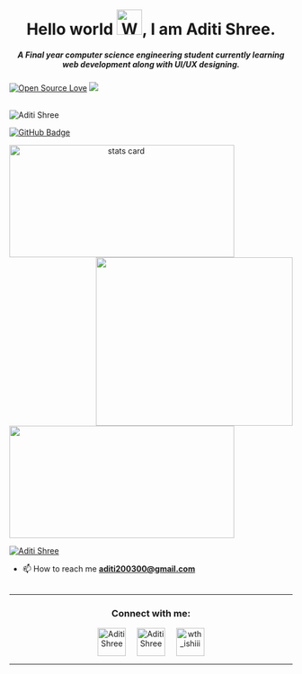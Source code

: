 <h1 align="center">Hello world <img src="https://raw.githubusercontent.com/nixin72/nixin72/master/wave.gif" 
         alt="Waving hand animated gif"
         height="45"
         width="45" />, I am Aditi Shree.</h1>
<h5 align="center">
A Final year computer science engineering student currently learning web development along with UI/UX designing.
</h5>

 [![Open Source Love](https://badges.frapsoft.com/os/v2/open-source.svg?v=103)](https://github.com/AditiS2610) [![](https://cdn.rawgit.com/sindresorhus/awesome/d7305f38d29fed78fa85652e3a63e154dd8e8829/media/badge.svg)](https://github.com/AditiS2610)
<br> <br> 

<p align="left"> <img src="https://komarev.com/ghpvc/?username=AditiS2610&label=Profile%20views&color=0e75b6&style=flat" alt="Aditi Shree" /> </p>
<p>

 <p align="left">
<a href="https://github.com/AditiS2610?tab=followers"><img src="https://img.shields.io/github/followers/AditiS2610?label=Followers&style=social" alt="GitHub Badge"></a></p>
<a align= "center" href="https://github.com/AditiS2610">
<img alt= "stats card" height="200px" width="400" src="https://github-readme-streak-stats.herokuapp.com/?user=AditiS2610&theme=radical">
<img align="right" height="300" width="350" src="https://c.tenor.com/AlUkiGkR2j8AAAAM/new-game-ahagon-umiko-programming.gif" /> </a>
</p>
<img height="200px" width="400" src="https://github-readme-stats.vercel.app/api?username=AditiS2610&count_private=true&theme=radical&show_icons=true" />

<p align="left"> <a href="https://twitter.com/shreeAditi26" target="blank"><img src="https://img.shields.io/twitter/follow/shreeAditi26?logo=twitter&style=for-the-badge" alt="Aditi Shree" /></a> </p>

- 📫 How to reach me **aditi200300@gmail.com**
<br><br>
<hr>

<h3 align="center">Connect with me:</h3>
<p align="center">
<a href="https://twitter.com/shreeAditi26" target="blank"><img align="center" src="https://img.icons8.com/color/96/000000/twitter--v1.png" alt="Aditi Shree" height="50" width="50" /></a> &nbsp;&nbsp;&nbsp;
<a href="https://www.linkedin.com/in/aditi-shree-2aa4071b0/" target="blank"><img align="center" src="https://cdn-icons-png.flaticon.com/512/174/174857.png" alt="Aditi Shree" height="50" width="50" /></a>&nbsp;&nbsp;&nbsp;&nbsp;
<a href="https://hashnode.com/@Aditi2610" target="blank"><img align="center" src="https://cdn.hashnode.com/res/hashnode/image/upload/v1611902473383/CDyAuTy75.png?auto=compress" alt="wth_ishiii" height="50" width="50" /></a>
</p>

<hr>
